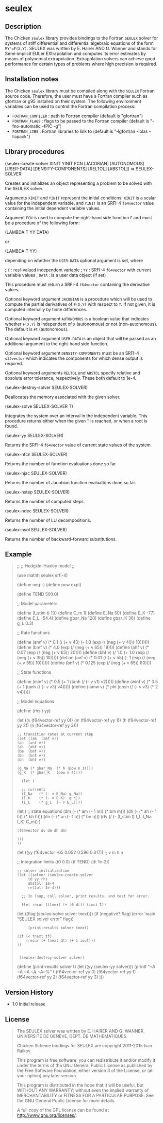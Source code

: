 # seulex

## Description

The Chicken `seulex` library provides bindings to the Fortran
`SEULEX` solver for systems of stiff differential and differential
algebraic equations of the form `MY'=F(X,Y)`. SEULEX was written by
E. Hairer AND G. Wanner and stands for Semi-implicit EULer
EXtrapolation and computes its error estimates by means of polynomial
extrapolation. Extrapolation solvers can achieve good performance for
certain types of problems where high precision is required.

## Installation notes

The Chicken `seulex` library must be compiled along with the
`SEULEX` Fortran source code. Therefore, the user must have a
Fortran compiler such as gfortran or g95 installed on their system.
The following environment variables can be used to control the Fortran
compilation process:

- `FORTRAN_COMPILER` : path to Fortran compiler (default is "gfortran")
- `FORTRAN_FLAGS` : flags to be passed to the Fortran compiler (default is "-fno-automatic -fPIC -g")
- `FORTRAN_LIBS` : Fortran libraries to link to  (default is "-lgfortran -lblas -llapack")


## Library procedures

<procedure>(seulex-create-solver XINIT YINIT FCN [JACOBIAN] [AUTONOMOUS] [USER-DATA] [DENSITY-COMPONENTS] [RELTOL] [ABSTOL]) => SEULEX-SOLVER</procedure>

Creates and initializes an object representing a problem to be solved
with the SEULEX solver.  

Arguments `XINIT` and `YINIT` represent the initial conditions:
`XINIT` is a scalar value for the independent variable, and
`YINIT` is an SRFI-4 `f64vector` value containing the initial
dependent variable values.

Argument `FCN` is used to compute the right-hand side function
`F` and must be a procedure of the following form:

 (LAMBDA T YY DATA)

or

 (LAMBDA T YY)

depending on whether the `USER-DATA` optional argument is set, where 

; `T`  :  real-valued independent variable
; `YY` : SRFI-4 `f64vector` with current variable values
; `DATA` : is a user data object (if set)

This procedure must return a SRFI-4 `f64vector` containing the
derivative values.

Optional keyword argument `JACOBIAN` is a procedure which will be
used to compute the partial derivatives of `F(X,Y)` with respect to
`Y`. If not given, it is computed internally by finite differences.

Optional keyword argument `AUTONOMOUS` is a boolean value that
indicates whether `F(X,Y)` is independent of `X` (autonomous) or
not (non-autonomous). The default is `#t` (autonomous).

Optional keyword argument `USER-DATA` is an object that will be
passed as an additional argument to the right-hand side function.

Optional keyword argument `DENSITY-COMPONENTS` must be an SRFI-4
`s32vector` which indicates the components for which dense output
is required.

Optional keyword arguments `RELTOL` and `ABSTOL` specify relative
and absolute error tolerance, respectively. These both default to
1e-4.

<procedure>(seulex-destroy-solver SEULEX-SOLVER)</procedure>

Deallocates the memory associated with the given solver.

<procedure>(seulex-solve SEULEX-SOLVER T)</procedure>

Integrates the system over an interval in the independent
variable. This procedure returns either when the given `T` is
reached, or when a root is found.

<procedure>(seulex-yy SEULEX-SOLVER)</procedure>

Returns the SRFI-4 `f64vector` value of current state values of the
system.

<procedure>(seulex-nfcn SEULEX-SOLVER)</procedure>

Returns the number of function evaluations done so far.

<procedure>(seulex-njac SEULEX-SOLVER)</procedure>

Returns the number of Jacobian function evaluations done so far.

<procedure>(seulex-nstep SEULEX-SOLVER)</procedure>

Returns the number of computed steps.

<procedure>(seulex-ndec SEULEX-SOLVER)</procedure>

Returns the number of LU decompositions.

<procedure>(seulex-nsol SEULEX-SOLVER)</procedure>

Returns the number of backward-forward substitutions.



## Example
>
> ;;
> ;; Hodgkin-Huxley model
> ;;
> 
> (use mathh seulex srfi-4)
> 
> (define neg -)
> (define pow expt)
> 
> (define TEND  500.0)
> 
>   	                   
> ;; Model parameters
> 
> (define (I_stim t) 10)
> (define C_m       1)
> (define E_Na      50)
> (define E_K       -77)
> (define E_L       -54.4)
>  (define gbar_Na   120)
> (define gbar_K    36)
> (define g_L       0.3)
> 
> ;; Rate functions
> 
> (define (amf v)   (* 0.1    (/ (+ v 40)  (- 1.0 (exp (/ (neg (+ v 40)) 10))))))
> (define (bmf v)   (* 4.0    (exp (/ (neg (+ v 65)) 18))))
> (define (ahf v)   (* 0.07   (exp (/ (neg (+ v 65)) 20))))
> (define (bhf v)   (/ 1.0    (+ 1.0 (exp (/ (neg (+ v 35)) 10)))))
> (define (anf v)   (* 0.01   (/ (+ v 55) (- 1 (exp (/ (neg (+ v 55)) 10))))))
> (define (bnf v)   (* 0.125  (exp (/ (neg (+ v 65)) 80))))
> 
> ;; State functions
> 
> (define (minf v) (* 0.5 (+ 1 (tanh (/ (- v v1) v2)))))
> (define (winf v) (* 0.5 (+ 1 (tanh (/ (- v v3) v4)))))
> (define (lamw v) (* phi (cosh (/ (- v v3) (* 2 v4)))))
>   	                   
> ;; Model equations
> 
> (define (rhs t yy)
> 
>   (let ((v (f64vector-ref yy 0))
> 	(m (f64vector-ref yy 1))
> 	(h (f64vector-ref yy 2))
> 	(n (f64vector-ref yy 3)))
> 
>     ;; transition rates at current step
>     (let ((am  (amf v))
> 	  (an  (anf v))
> 	  (ah  (ahf v))
> 	  (bm  (bmf v))
> 	  (bn  (bnf v))
> 	  (bh  (bhf v))
> 
> 	  (g_Na (* gbar_Na  (* h (pow m 3))))
> 	  (g_K  (* gbar_K   (pow n 4))))
>       
>       (let (
> 
> 	    ;; currents
> 	    (I_Na   (* (- v E_Na) g_Na))
> 	    (I_K    (* (- v E_K)  g_K))
> 	    (I_L    (* g_L  (- v E_L))))
> 		  
> 	(let (
> 	      ;; state equations
> 	      (dm (- (* am (- 1 m))  (* bm m)))
> 	      (dh (- (* ah (- 1 h))  (* bh h)))
> 	      (dn (- (* an (- 1 n))  (* bn n)))
> 	      (dv (/ (- (I_stim t) I_L I_Na I_K) C_m))
> 	      )
>    
> 	  (f64vector dv dm dh dn)
> 	  
> 	  )))
>     ))
>   
>  (let ((yy (f64vector -65  0.052 0.596 0.317)) ;; v m h n
> 
> 	;; Integration limits 
> 	(t0  0.0)
> 	(tf  TEND)
> 	(dt  1e-2))
>    
>     ;; solver initialization 
>     (let ((solver (seulex-create-solver
> 		   t0 yy rhs  
> 		   abstol: 1e-4
> 		   reltol: 1e-4)))
> 
>       ;; In loop, call solver, print results, and test for error. 
>       
>       (let recur ((tnext (+ t0 dt)) (iout 1))
> 
> 	(let ((flag  (seulex-solve solver tnext)))
> 	  (if (negative? flag) (error 'main "SEULEX solver error" flag))
>  
>          (print-results solver tnext)
> 
> 	  (if (< tnext tf)
> 	      (recur (+ tnext dt) (+ 1 iout)))
> 	  ))
>       
> 
>      (seulex-destroy-solver solver)
>       
> (define (print-results solver t)
>   (let ((yy (seulex-yy solver)))
>     (printf "~A ~A ~A ~A ~A~%" 
> 	    t 
> 	     (f64vector-ref yy 0)
>	     (f64vector-ref yy 1)
>	     (f64vector-ref yy 2)
>	     (f64vector-ref yy 3)
>	     )))
>

## Version History

- 1.0 Initial release

## License

>
>  The SEULEX solver was written by E. HAIRER AND G. WANNER, 
>  UNIVERSITE DE GENEVE, DEPT. DE MATHEMATIQUES
> 
>  Chicken Scheme bindings for SEULEX are copyright 2011-2015 Ivan Raikov.
> 
> This program is free software: you can redistribute it and/or modify
> it under the terms of the GNU General Public License as published by
> the Free Software Foundation, either version 3 of the License, or (at
> your option) any later version.
> 
> This program is distributed in the hope that it will be useful, but
> WITHOUT ANY WARRANTY; without even the implied warranty of
> MERCHANTABILITY or FITNESS FOR A PARTICULAR PURPOSE.  See the GNU
> General Public License for more details.
> 
> A full copy of the GPL license can be found at
> <http://www.gnu.org/licenses/>.
>


  
  
